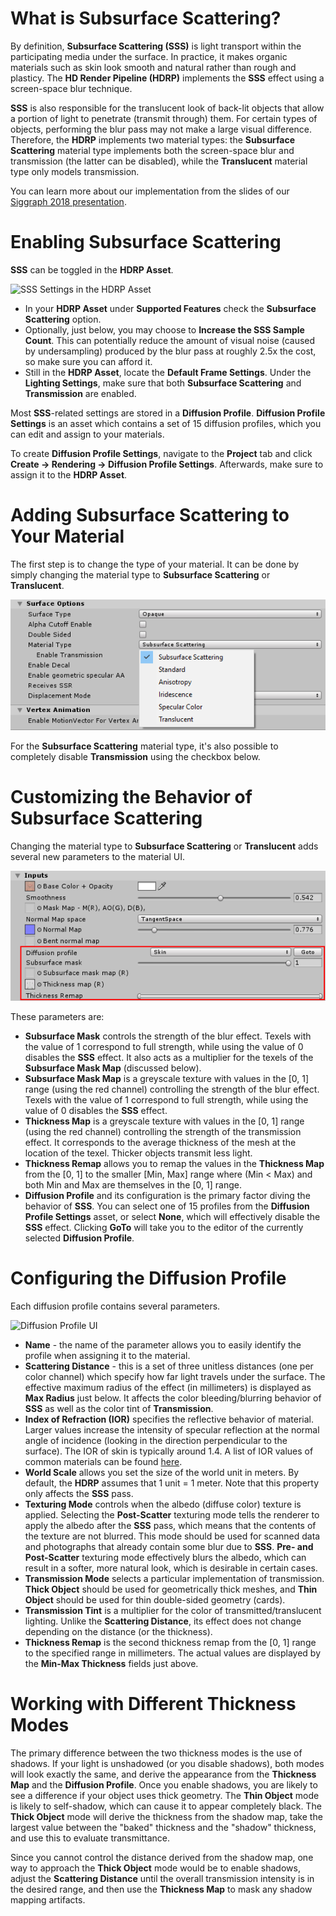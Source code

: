 # What is Subsurface Scattering?

By definition, **Subsurface Scattering (SSS)** is light transport within the participating media under the surface.
In practice, it makes organic materials such as skin look smooth and natural rather than rough and plasticy.
The **HD Render Pipeline (HDRP)** implements the **SSS** effect using a screen-space blur technique.

**SSS** is also responsible for the translucent look of back-lit objects that allow a portion of light to penetrate (transmit through) them. For certain types of objects, performing the blur pass may not make a large visual difference. Therefore, the **HDRP** implements two material types: the **Subsurface Scattering** material type implements both the screen-space blur and transmission (the latter can be disabled), while the **Translucent** material type only models transmission.

You can learn more about our implementation from the slides of our [Siggraph 2018 presentation](http://advances.realtimerendering.com/s2018/Efficient%20screen%20space%20subsurface%20scattering%20Siggraph%202018.pdf).

# Enabling Subsurface Scattering

**SSS** can be toggled in the **HDRP Asset**.

![SSS Settings in the HDRP Asset](https://github.com/Unity-Technologies/ScriptableRenderPipeline/blob/9f95453c7f7a178151c327becbd7f8b01ca6544e/com.unity.render-pipelines.high-definition/Documentation~/Images/sss_hd_asset.png)

- In your **HDRP Asset** under **Supported Features** check the **Subsurface Scattering** option.
- Optionally, just below, you may choose to **Increase the SSS Sample Count**. This can potentially reduce the amount of visual noise (caused by undersampling) produced by the blur pass at roughly 2.5x the cost, so make sure you can afford it.
- Still in the **HDRP Asset**, locate the **Default Frame Settings**. Under the **Lighting Settings**, make sure that both **Subsurface Scattering** and **Transmission** are enabled.

Most **SSS**-related settings are stored in a **Diffusion Profile**. **Diffusion Profile Settings** is an asset which contains a set of 15 diffusion profiles, which you can edit and assign to your materials.

To create **Diffusion Profile Settings**, navigate to the **Project** tab and click **Create -> Rendering -> Diffusion Profile Settings**. Afterwards, make sure to assign it to the **HDRP Asset**.

# Adding Subsurface Scattering to Your Material

The first step is to change the type of your material. It can be done by simply changing the material type to **Subsurface Scattering** or **Translucent**.

![Material Type UI](https://github.com/EvgeniiG/ScriptableRenderLoop/blob/40aec8b63eb17104819a17d0038af99ef56777cd/com.unity.render-pipelines.high-definition/Documentation~/Images/sss_material_type.png)

For the **Subsurface Scattering** material type, it's also possible to completely disable **Transmission** using the checkbox below.

# Customizing the Behavior of Subsurface Scattering

Changing the material type to **Subsurface Scattering** or **Translucent** adds several new parameters to the material UI.

![SSS Material Inputs](https://github.com/EvgeniiG/ScriptableRenderLoop/blob/ae0788dcf87c1276967929def5343fa7bf7112e9/com.unity.render-pipelines.high-definition/Documentation~/Images/sss_mat_inputs.png)

These parameters are:

- **Subsurface Mask** controls the strength of the blur effect. Texels with the value of 1 correspond to full strength, while using the value of 0 disables the **SSS** effect. It also acts as a multiplier for the texels of the **Subsurface Mask Map** (discussed below).
- **Subsurface Mask Map** is a greyscale texture with values in the [0, 1] range (using the red channel) controlling the strength of the blur effect. Texels with the value of 1 correspond to full strength, while using the value of 0 disables the **SSS** effect.
- **Thickness Map** is a greyscale texture with values in the [0, 1] range (using the red channel) controlling the strength of the transmission effect. It corresponds to the average thickness of the mesh at the location of the texel. Thicker objects transmit less light.
- **Thickness Remap** allows you to remap the values in the **Thickness Map** from the [0, 1] to the smaller [Min, Max] range where (Min < Max) and both Min and Max are themselves in the [0, 1] range.
- **Diffusion Profile** and its configuration is the primary factor diving the behavior of **SSS**. You can select one of 15 profiles from the **Diffusion Profile Settings** asset, or select **None**, which will effectively disable the **SSS** effect. Clicking **GoTo** will take you to the editor of the currently selected **Diffusion Profile**.

# Configuring the Diffusion Profile

Each diffusion profile contains several parameters.

![Diffusion Profile UI](https://github.com/Unity-Technologies/ScriptableRenderPipeline/blob/5270e4750e994e3bd9bdd26c89d6a748bd5ce39e/com.unity.render-pipelines.high-definition/Documentation~/Images/sss_diffusion_profile.png)

- **Name** - the name of the parameter allows you to easily identify the profile when assigning it to the material.
- **Scattering Distance** - this is a set of three unitless distances (one per color channel) which specify how far light travels under the surface. The effective maximum radius of the effect (in millimeters) is displayed as **Max Radius** just below. It affects the color bleeding/blurring behavior of **SSS** as well as the color tint of **Transmission**.
- **Index of Refraction (IOR)** specifies the reflective behavior of material. Larger values increase the intensity of specular reflection at the normal angle of incidence (looking in the direction perpendicular to the surface). The IOR of skin is typically around 1.4. A list of IOR values of common materials can be found [here](https://pixelandpoly.com/ior.html).
- **World Scale** allows you set the size of the world unit in meters. By default, the **HDRP** assumes that 1 unit = 1 meter. Note that this property only affects the **SSS** pass.
- **Texturing Mode** controls when the albedo (diffuse color) texture is applied. Selecting the **Post-Scatter** texturing mode tells the renderer to apply the albedo after the **SSS** pass, which means that the contents of the texture are not blurred. This mode should be used for scanned data and photographs that already contain some blur due to **SSS**. **Pre- and Post-Scatter** texturing mode effectively blurs the albedo, which can result in a softer, more natural look, which is desirable in certain cases.
- **Transmission Mode** selects a particular implementation of transmission. **Thick Object** should be used for geometrically thick meshes, and **Thin Object** should be used for thin double-sided geometry (cards).
- **Transmission Tint** is a multiplier for the color of transmitted/translucent lighting. Unlike the **Scattering Distance**, its effect does not change depending on the distance (or the thickness).
- **Thickness Remap** is the second thickness remap from the [0, 1] range to the specified range in millimeters. The actual values are displayed by the **Min-Max Thickness** fields just above.

# Working with Different Thickness Modes

The primary difference between the two thickness modes is the use of shadows.
If your light is unshadowed (or you disable shadows), both modes will look exactly the same, and derive the appearance from the **Thickness Map** and the **Diffusion Profile**.
Once you enable shadows, you are likely to see a difference if your object uses thick geometry. The **Thin Object** mode is likely to self-shadow, which can cause it to appear completely black. The **Thick Object** mode will derive the thickness from the shadow map, take the largest value between the "baked" thickness and the "shadow" thickness, and use this to evaluate transmittance.

Since you cannot control the distance derived from the shadow map, one way to approach the **Thick Object** mode would be to enable shadows, adjust the **Scattering Distance** until the overall transmission intensity is in the desired range, and then use the **Thickness Map** to mask any shadow mapping artifacts.
